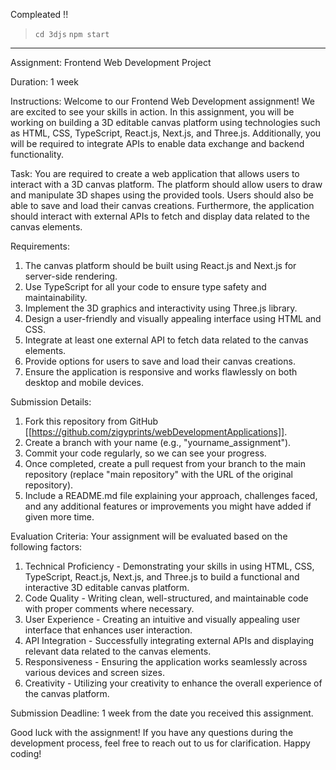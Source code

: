Compleated !!

> `cd 3djs`
> `npm start`

<hr />

Assignment: Frontend Web Development Project

Duration: 1 week

Instructions:
Welcome to our Frontend Web Development assignment! We are excited to see your skills in action. In this assignment, you will be working on building a 3D editable canvas platform using technologies such as HTML, CSS, TypeScript, React.js, Next.js, and Three.js. Additionally, you will be required to integrate APIs to enable data exchange and backend functionality.

Task:
You are required to create a web application that allows users to interact with a 3D canvas platform. The platform should allow users to draw and manipulate 3D shapes using the provided tools. Users should also be able to save and load their canvas creations. Furthermore, the application should interact with external APIs to fetch and display data related to the canvas elements.

Requirements:
1. The canvas platform should be built using React.js and Next.js for server-side rendering.
2. Use TypeScript for all your code to ensure type safety and maintainability.
3. Implement the 3D graphics and interactivity using Three.js library.
4. Design a user-friendly and visually appealing interface using HTML and CSS.
5. Integrate at least one external API to fetch data related to the canvas elements.
6. Provide options for users to save and load their canvas creations.
7. Ensure the application is responsive and works flawlessly on both desktop and mobile devices.

Submission Details:
1. Fork this repository from GitHub [[https://github.com/zigyprints/webDevelopmentApplications]].
2. Create a branch with your name (e.g., "yourname_assignment").
3. Commit your code regularly, so we can see your progress.
4. Once completed, create a pull request from your branch to the main repository (replace "main repository" with the URL of the original repository).
5. Include a README.md file explaining your approach, challenges faced, and any additional features or improvements you might have added if given more time.

Evaluation Criteria:
Your assignment will be evaluated based on the following factors:
1. Technical Proficiency - Demonstrating your skills in using HTML, CSS, TypeScript, React.js, Next.js, and Three.js to build a functional and interactive 3D editable canvas platform.
2. Code Quality - Writing clean, well-structured, and maintainable code with proper comments where necessary.
3. User Experience - Creating an intuitive and visually appealing user interface that enhances user interaction.
4. API Integration - Successfully integrating external APIs and displaying relevant data related to the canvas elements.
5. Responsiveness - Ensuring the application works seamlessly across various devices and screen sizes.
6. Creativity - Utilizing your creativity to enhance the overall experience of the canvas platform.

Submission Deadline: 1 week from the date you received this assignment.

Good luck with the assignment! If you have any questions during the development process, feel free to reach out to us for clarification. Happy coding!
